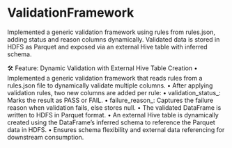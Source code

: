# ValidationFramework
Implemented a generic validation framework using rules from rules.json, adding status and reason columns dynamically. Validated data is stored in HDFS as Parquet and exposed via an external Hive table with inferred schema.

🛠️ Feature: Dynamic Validation with External Hive Table Creation
	•	Implemented a generic validation framework that reads rules from a rules.json file to dynamically validate multiple columns.
	•	After applying validation rules, two new columns are added per rule:
	•	validation_status_<column>: Marks the result as PASS or FAIL.
	•	failure_reason_<column>: Captures the failure reason when validation fails, else stores null.
	•	The validated DataFrame is written to HDFS in Parquet format.
	•	An external Hive table is dynamically created using the DataFrame’s inferred schema to reference the Parquet data in HDFS.
	•	Ensures schema flexibility and external data referencing for downstream consumption.
